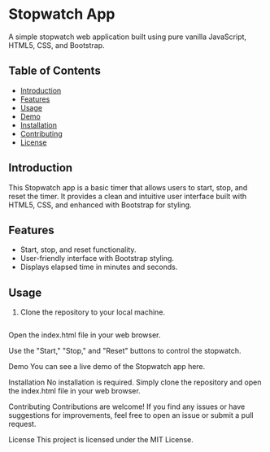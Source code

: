 # Stopwatch App

A simple stopwatch web application built using pure vanilla JavaScript, HTML5, CSS, and Bootstrap.

## Table of Contents
- [Introduction](#introduction)
- [Features](#features)
- [Usage](#usage)
- [Demo](#demo)
- [Installation](#installation)
- [Contributing](#contributing)
- [License](#license)

## Introduction
This Stopwatch app is a basic timer that allows users to start, stop, and reset the timer. It provides a clean and intuitive user interface built with HTML5, CSS, and enhanced with Bootstrap for styling.

## Features
- Start, stop, and reset functionality.
- User-friendly interface with Bootstrap styling.
- Displays elapsed time in minutes and seconds.

## Usage
1. Clone the repository to your local machine.
   ```bash
Open the index.html file in your web browser.

Use the "Start," "Stop," and "Reset" buttons to control the stopwatch.

Demo
You can see a live demo of the Stopwatch app here.

Installation
No installation is required. Simply clone the repository and open the index.html file in your web browser.

Contributing
Contributions are welcome! If you find any issues or have suggestions for improvements, feel free to open an issue or submit a pull request.

License
This project is licensed under the MIT License.
